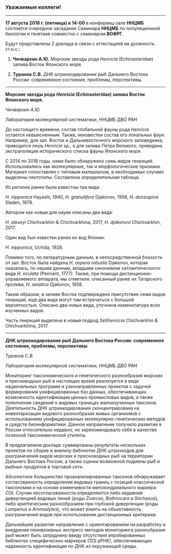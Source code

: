 
### Уважаемые коллеги!

----------
**17 августа 2018 г. (пятница) в 14-00** в конференц-зале **ННЦМБ** состоится очередное заседание Семинара **ННЦМБ** по популяционной биологии и генетике совместно с семинаром **ВОФРГ**.

Будут представлены 2 доклада в связи с аттестацией на должность ст.н.с.:

1. **Чичвархин А.Ю.** Морские звезды рода *Henricia* (Echinasteridae) залива Восток Японского моря.

2. **Туранов С.В.** ДНК штрихкодирование рыб Дальнего Востока России: современное состояние, проблемы, перспективы.


----------
**Морские звезды рода *Henricia* (Echinasteridae) залива Восток Японского моря.**

*Чичвархин А.Ю.*

Лаборатория молекулярной систематики, ННЦМБ ДВО РАН

До настоящего времени, состав глобальной фауны рода *Henricia* остается невыясненным. Также, неизвестен состав его локальных фаун. Например, для зал. Восток и Дальневосточного морского заповедника, приводится лишь *Henricia* sp., а для залива Петра Великого, приведена экстраполяция исторического списка фауны Японского моря.

С 2014 по 2018 годы, нами было обнаружено семь видов генриций. Использовались как молекулярные, так и морфологические признаки. Материал сопоставлен с типовым материалом, в необходимых случаях выделены лектотипы. Составлена определительная таблица.

Из региона ранее были известны три вида:

*H. nipponica* Hayashi, 1940, *H. granulifera* Djakonov, 1958, *H. densispina* Sladen, 1878.

Автором как новые для науки описаны два вида:

*H. alexeyi* Chichvarkhin & Chichvarkhina, 2017, *H. djakonovi* Chichvarkhin, 2017.

Один вид был известен ранее их вод Японии:

*H. nipponica*, Uchida, 1928.

Помимо того, по литературным данным, в непосредственной близости от зал. Восток была найдена *H. aspera robusta* Djakonov, которая оказалась, по нашим данным, младшим синонимом «атлантического» вида *H. oculata* (Pennant, 1777). Также, при помощи дистанционно-управляемого аппарата, мы отметили, описанный ранее их Татарского пролива, *H. asiatica* Djakonov, 1958.

Таким образом, в заливе Восток подтверждено присутствие семи видов генриций, еще два вида могут там встречаться с большой вероятностью. Описано два новых вида, уточнена номенклатура всех изученных видов. 

Часть генриций выделена в новый подрод *Setihenricia* Chichvarkhin & Chichvarkhina, 2017.


----------
**ДНК штрихкодирование рыб Дальнего Востока России: современное состояние, проблемы, перспективы**

*Туранов С.В.*

Лаборатория молекулярной систематики, ННЦМБ ДВО РАН

Мониторинг таксономического и генетического разнообразия морских и пресноводных рыб в настоящее время реализуется в виде национальных программ и узконаправленных проектов с задачей формирования унифицированных баз данных, обеспечивающих возможность идентификации ценных промысловых видов, а также пополнение сведений о видовых границах малоизученных таксонов. Деятельность ДНК штрихкодирования сконцентрирована на инвентаризации видового разнообразия живых организмов с использованием унифицированных молекулярно-генетических методов и средств биоинформатики. Данное направление получило развитие в России относительно недавно, но зарекомендовало себя в качестве полезной таксономической утилиты.

В предлагаемом докладе суммированы результаты нескольких проектов по сборке и анализу библиотек ДНК штрихкодов для разграничения видов морских и пресноводных рыб на территории Дальнего Востока России, а также оценки возможной подмены рыб и рыбных продуктов в торговой сети.

Абсолютное большинство проанализированных таксонов обнаруживает согласованность определения видовых границ c позиций классической таксономии и на основе изменчивости митохондриального маркера *COI*. Случаи несогласованности определяются либо недавней дивергенцией видовых линий (роды *Zoarces*, *Bothrocara* и *Stichaeus*), либо криптическим разнообразием при глубокой дивергенции (роды *Lumpenus* и *Ammodytes*), что может влиять на объективность разграничения видов при использовании дистанционных критериев.

Дальнейшее развитие направления с ориентированием на разработку и внедрение неинвазивных экспресс-методов мониторинга разнообразия рыб может быть затруднено ввиду отсутствия апробированных библиотек специфических маркеров (12S рРНК), обеспечивающих надежность идентификации по ДНК из окружающей среды.



